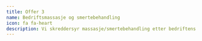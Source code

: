 ```yaml
---
title: Offer 3
name: Bedriftsmassasje og smertebehandling
icon: fa fa-heart
description: Vi skreddersyr massasje/smertebehandling etter bedriftens eller deres behov.
---
```




